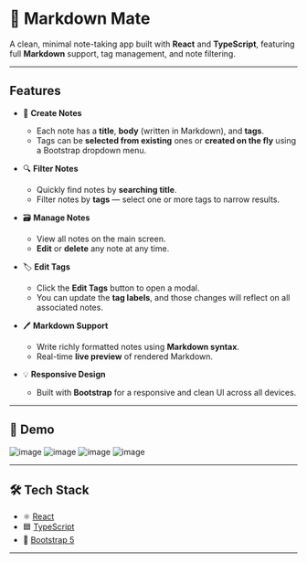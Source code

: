 # 📝 Markdown Mate

A clean, minimal note-taking app built with **React** and **TypeScript**, featuring full **Markdown** support, tag management, and note filtering.

---

## Features

- 📝 **Create Notes**
  - Each note has a **title**, **body** (written in Markdown), and **tags**.
  - Tags can be **selected from existing** ones or **created on the fly** using a Bootstrap dropdown menu.

- 🔍 **Filter Notes**
  - Quickly find notes by **searching title**.
  - Filter notes by **tags** — select one or more tags to narrow results.

- 🗃️ **Manage Notes**
  - View all notes on the main screen.
  - **Edit** or **delete** any note at any time.

- 🏷️ **Edit Tags**
  - Click the **Edit Tags** button to open a modal.
  - You can update the **tag labels**, and those changes will reflect on all associated notes.

- 🖊️ **Markdown Support**
  - Write richly formatted notes using **Markdown syntax**.
  - Real-time **live preview** of rendered Markdown.

- 💡 **Responsive Design**
  - Built with **Bootstrap** for a responsive and clean UI across all devices.

---

## 📸 Demo

![image](https://github.com/user-attachments/assets/aed9d197-6452-4400-9c94-bb62bda2ee85)
![image](https://github.com/user-attachments/assets/9b9a3a1f-c228-4cd6-891d-38f2fe01d776)
![image](https://github.com/user-attachments/assets/7e914b3b-285d-4afd-bdb6-b591f346be42)
![image](https://github.com/user-attachments/assets/096fda53-2b3d-40ed-b519-5701588f1153)

---

## 🛠️ Tech Stack

- ⚛️ [React](https://reactjs.org/)
- 🟦 [TypeScript](https://www.typescriptlang.org/)
- 🎨 [Bootstrap 5](https://getbootstrap.com/)

---

